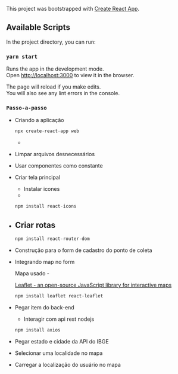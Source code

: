 This project was bootstrapped with [Create React App](https://github.com/facebook/create-react-app).

## Available Scripts

In the project directory, you can run:

### `yarn start`

Runs the app in the development mode.<br />
Open [http://localhost:3000](http://localhost:3000) to view it in the browser.

The page will reload if you make edits.<br />
You will also see any lint errors in the console.

### `Passo-a-passo`


- Criando a aplicação

    ```jsx
    npx create-react-app web
    ```

    - 
- Limpar arquivos desnecessários
- Usar componentes como constante
- Criar tela principal
    - Instalar icones
    - 

    ```jsx
    npm install react-icons
    ```

- Criar rotas
    - 

    ```jsx
    npm install react-router-dom
    ```

- Construção para o form de cadastro do ponto de coleta
- Integrando map no form

    Mapa usado - 

    [Leaflet - an open-source JavaScript library for interactive maps](https://leafletjs.com/)

    ```jsx
    npm install leaflet react-leaflet
    ```

- Pegar item do back-end
    - Interagir com api rest nodejs

    ```jsx
    npm install axios
    ```

- Pegar estado e cidade da API do IBGE
- Selecionar uma localidade no mapa
- Carregar a localização do usuário no mapa
